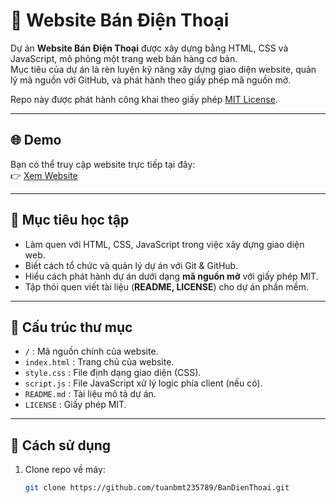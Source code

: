 # 📱 Website Bán Điện Thoại

Dự án **Website Bán Điện Thoại** được xây dựng bằng HTML, CSS và JavaScript, mô phỏng một trang web bán hàng cơ bản.  
Mục tiêu của dự án là rèn luyện kỹ năng xây dựng giao diện website, quản lý mã nguồn với GitHub, và phát hành theo giấy phép mã nguồn mở.

Repo này được phát hành công khai theo giấy phép [MIT License](./LICENSE).

---

## 🌐 Demo
Bạn có thể truy cập website trực tiếp tại đây:  
👉 [Xem Website](https://tuanbmt235789.github.io/BanDienThoai)

---

## 🎯 Mục tiêu học tập
- Làm quen với HTML, CSS, JavaScript trong việc xây dựng giao diện web.  
- Biết cách tổ chức và quản lý dự án với Git & GitHub.  
- Hiểu cách phát hành dự án dưới dạng **mã nguồn mở** với giấy phép MIT.  
- Tập thói quen viết tài liệu (**README, LICENSE**) cho dự án phần mềm.  

---

## 📂 Cấu trúc thư mục
- `/` : Mã nguồn chính của website.  
- `index.html` : Trang chủ của website.  
- `style.css` : File định dạng giao diện (CSS).  
- `script.js` : File JavaScript xử lý logic phía client (nếu có).  
- `README.md` : Tài liệu mô tả dự án.  
- `LICENSE` : Giấy phép MIT.  

---

## 🚀 Cách sử dụng
1. Clone repo về máy:
   ```bash
   git clone https://github.com/tuanbmt235789/BanDienThoai.git

